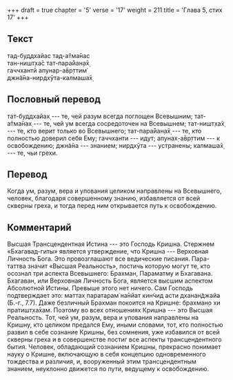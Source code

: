 +++
draft = true
chapter = '5'
verse = '17'
weight = 211
title = 'Глава 5, стих 17'
+++
## Текст

тад-буддхайас тад-а̄тма̄нас  
тан-ништ̣ха̄с тат-пара̄йан̣а̄х̣  
гаччхантй апунар-а̄вр̣ттим̇  
джн̃а̄на-нирдхӯта-калмаша̄х̣

## Пословный перевод

тат-буддхайах̣ --- те, чей разум всегда поглощен Всевышним; тат-а̄тма̄нах̣
--- те, чей ум всегда сосредоточен на Всевышнем; тат-ништ̣ха̄х̣ --- те, кто
верит только во Всевышнего; тат-пара̄йан̣а̄х̣ --- те, кто полностью доверил
себя Ему; гаччханти --- идут; апунах̣-а̄вр̣ттим --- к освобождению; джн̃а̄на
--- знанием; нирдхӯта --- устранены; калмаша̄х̣ --- те, чьи грехи.

## Перевод

Когда ум, разум, вера и упования целиком направлены на Всевышнего,
человек, благодаря совершенному знанию, избавляется от всей скверны
греха, и тогда перед ним открывается путь к освобождению.

## Комментарий

Высшая Трансцендентная Истина --- это Господь Кришна. Стержнем
«Бхагавад-гиты» является утверждение, что Кришна --- Верховная Личность
Бога. Это провозглашают все ведические писания. Пара-таттва значит
«Высшая Реальность», постичь которую могут те, кто осознал три аспекта
Всевышнего: Брахман, Параматму и Бхагавана. Бхагаван, или Верховная
Личность Бога, является высшим аспектом Абсолютной Истины. Превыше этого
нет ничего. Сам Господь подтверждает это: маттах̣ паратарам̇ на̄нйат кин̃чид
асти дханан̃джайа (Б.-г., 7.7). Даже безличный Брахман покоится на
Кришне: брахман̣о хи пратишт̣ха̄хам. Поэтому во всех отношениях Кришна ---
это Высшая Реальность. Тот, чей ум, разум, вера и упования направлены на
Кришну, кто целиком предался Ему, иными словами, тот, кто полностью
развил в себе сознание Кришны, без сомнения, уже избавился от всей
скверны греха и в совершенстве постиг все аспекты трансцендентного
бытия. Человек, обладающий сознанием Кришны, прекрасно понимает науку о
Кришне, включающую в себя концепцию одновременного тождества и различия,
и, вооруженный этим трансцендентным знанием, неуклонно движется по пути,
ведущему к освобождению.
